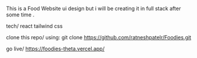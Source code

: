This is a Food Website ui design but i will be creating it in full stack after some time .

tech/
react
tailwind
css


clone this repo/
using:   git clone https://github.com/ratneshpatelr/Foodies.git


go live/
https://foodies-theta.vercel.app/